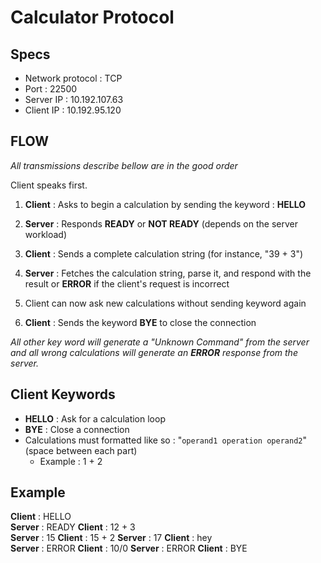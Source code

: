 # Calculator Protocol

## Specs
- Network protocol : TCP
- Port : 22500
- Server IP : 10.192.107.63
- Client IP : 10.192.95.120

## FLOW
*All transmissions describe bellow are in the good order*

Client speaks first.

1. **Client** : Asks to begin a calculation by sending the keyword : **HELLO**

1. **Server** : Responds **READY** or **NOT READY** (depends on the server workload)

1. **Client** :  Sends a complete calculation string (for instance, "39 + 3")

1. **Server** : Fetches the calculation string, parse it, and respond with the result or **ERROR** if the client's request is incorrect

1. Client can now ask new calculations without sending keyword again

1. **Client** : Sends the keyword **BYE** to close the connection

*All other key word will generate a "Unknown Command" from the server and all wrong calculations will generate an **ERROR** response from the server.*

## Client Keywords
- **HELLO** : Ask for a calculation loop
- **BYE** : Close a connection
- Calculations must formatted like so : "`operand1 operation operand2`" (space between each part)
	- Example : 1 + 2

## Example
**Client** : HELLO  
**Server** : READY
**Client** : 12 + 3  
**Server** : 15 
**Client** : 15 + 2
**Server** : 17
**Client** : hey  
**Server** : ERROR 
**Client** : 10/0
**Server** : ERROR
**Client** : BYE
